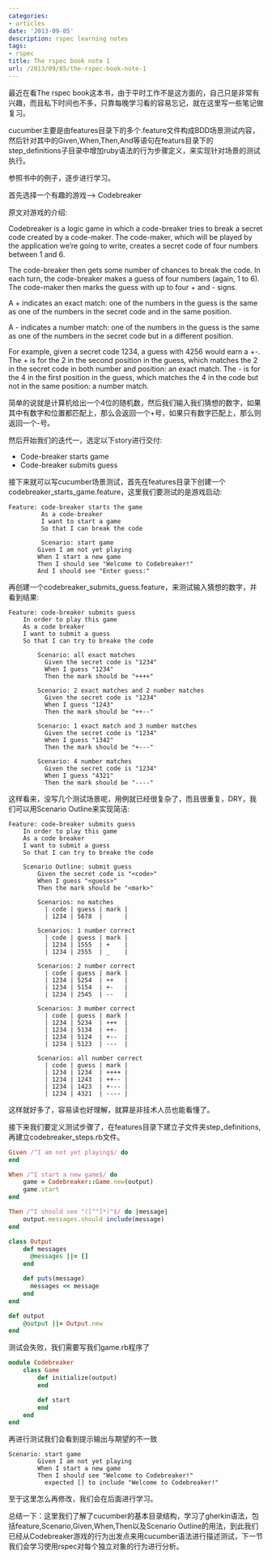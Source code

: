 ```yaml
---
categories:
- articles
date: '2013-09-05'
description: rspec learning notes
tags:
- rspec
title: The rspec book note 1
url: /2013/09/05/the-rspec-book-note-1
---
```



最近在看The rspec book这本书，由于平时工作不是这方面的，自己只是非常有兴趣，而且私下时间也不多，只靠每晚学习看的容易忘记，就在这里写一些笔记做复习。

cucumber主要是由features目录下的多个.feature文件构成BDD场景测试内容，然后针对其中的Given,When,Then,And等语句在featurs目录下的step_definitions子目录中增加ruby语法的行为步骤定义，来实现针对场景的测试执行。

参照书中的例子，逐步进行学习。

首先选择一个有趣的游戏--> Codebreaker  

原文对游戏的介绍:  

Codebreaker is a logic game in which a code-breaker tries to break a secret code created by a code-maker. The code-maker, which will be played by the application we’re going to write, creates a secret code of four numbers between 1 and 6.

The code-breaker then gets some number of chances to break the code. In each turn, the code-breaker makes a guess of four numbers (again, 1 to 6). The code-maker then marks the guess with up to four + and - signs.

A + indicates an exact match: one of the numbers in the guess is the same as one of the numbers in the secret code and in the same position.

A - indicates a number match: one of the numbers in the guess is the same as one of the numbers in the secret code but in a different position.

For example, given a secret code 1234, a guess with 4256 would earn a +-. The + is for the 2 in the second position in the guess, which matches the 2 in the secret code in both number and position: an exact match. The - is for the 4 in the first position in the guess, which matches the 4 in the code but not in the same position: a number match.

简单的说就是计算机给出一个4位的随机数，然后我们输入我们猜想的数字，如果其中有数字和位置都匹配上，那么会返回一个+号，如果只有数字匹配上，那么则返回一个-号。  

然后开始我们的迭代一，选定以下story进行交付:  

* Code-breaker starts game
* Code-breaker submits guess

接下来就可以写cucumber场景测试，首先在features目录下创建一个codebreaker_starts_game.feature，这里我们要测试的是游戏启动:

```gherkin
Feature: code-breaker starts the game
         As a code-breaker
         I want to start a game
         So that I can break the code

         Scenario: start game
	    Given I am not yet playing
	    When I start a new game
	    Then I should see "Welcome to Codebreaker!"
	    And I should see "Enter guess:"
```

再创建一个codebreaker_submits_guess.feature，来测试输入猜想的数字，并看到结果:

```gherkin
Feature: code-breaker submits guess
	In order to play this game
	As a code breaker
	I want to submit a guess
	So that I can try to breake the code

        Scenario: all exact matches
          Given the secret code is "1234"
          When I guess "1234"
          Then the mark should be "++++"
            
        Scenario: 2 exact matches and 2 number matches
          Given the secret code is "1234"
          When I guess "1243"
          Then the mark should be "++--"
            
        Scenario: 1 exact match and 3 number matches
          Given the secret code is "1234"
          When I guess "1342"
          Then the mark should be "+---"
            
        Scenario: 4 number matches
          Given the secret code is "1234"
          When I guess "4321"
          Then the mark should be "----"
```

这样看来，没写几个测试场景呢，用例就已经很复杂了，而且很重复，DRY，我们可以用Scenario Outline来实现简洁:

```gherkin
Feature: code-breaker submits guess
	In order to play this game
	As a code breaker
	I want to submit a guess
	So that I can try to breake the code

	Scenario Outline: submit guess
	    Given the secret code is "<code>"
	    When I guess "<guess>"
	    Then the mark should be "<mark>"

	    Scenarios: no matches
	      | code | guess | mark |
	      | 1234 | 5678  |      |

	    Scenarios: 1 number correct
	      | code | guess | mark |
	      | 1234 | 1555  | +    |
	      | 1234 | 2555  | _    |

	    Scenarios: 2 number correct
	      | code | guess | mark |
	      | 1234 | 5254  | ++   |
	      | 1234 | 5154  | +-   |
	      | 1234 | 2545  | --   |

	    Scenarios: 3 mumber correct
	      | code | guess | mark |
	      | 1234 | 5234  | +++  |
	      | 1234 | 5134  | ++-  |
	      | 1234 | 5124  | +--  |
	      | 1234 | 5123  | ---  |

	    Scenarios: all number correct
	      | code | guess | mark |
	      | 1234 | 1234  | ++++ |
	      | 1234 | 1243  | ++-- |
	      | 1234 | 1423  | +--- |
	      | 1234 | 4321  | ---- |
```

这样就好多了，容易读也好理解，就算是非技术人员也能看懂了。

接下来我们要定义测试步骤了，在features目录下建立子文件夹step_definitions,再建立codebreaker_steps.rb文件。

```ruby
Given /^I am not yet playing$/ do
end

When /^I start a new game$/ do
    game = Codebreaker::Game.new(output)
    game.start
end

Then /^I should see "([^"]*)"$/ do |message|
    output.messages.should include(message)
end

class Output
    def messages
      @messages ||= []
    end

    def puts(message)
      messages << message
    end
end

def output
    @output ||= Output.new
end
```

测试会失败，我们需要写我们game.rb程序了

```ruby
module Codebreaker
    class Game
    	def initialize(output)
    	end

    	def start
    	end
    end
end
```

再进行测试我们会看到提示输出与期望的不一致

```gherkin
Scenario: start game
        Given I am not yet playing
        When I start a new game
        Then I should see "Welcome to Codebreaker!"
          expected [] to include "Welcome to Codebreaker!"
```

至于这里怎么再修改，我们会在后面进行学习。

总结一下：这里我们了解了cucumber的基本目录结构，学习了gherkin语法，包括feature,Scenario,Given,When,Then以及Scenario Outline的用法，到此我们已经从Codebreaker游戏的行为出发点来用cucumber语法进行描述测试，下一节我们会学习使用rspec对每个独立对象的行为进行分析。